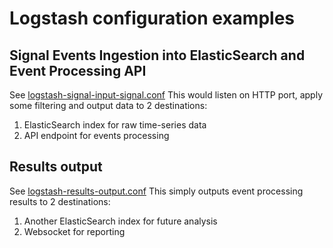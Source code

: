 # Logstash configuration examples

## Signal Events Ingestion into ElasticSearch and Event Processing API
See [logstash-signal-input-signal.conf](https://github.com/oleglukin/sino-logic16/blob/master/misc/logstash-signal-input-signal.conf)
This would listen on HTTP port, apply some filtering and output data to 2 destinations:
1. ElasticSearch index for raw time-series data
2. API endpoint for events processing

## Results output
See [logstash-results-output.conf](https://github.com/oleglukin/sino-logic16/blob/master/misc/logstash-results-output.conf)
This simply outputs event processing results to 2 destinations:
1. Another ElasticSearch index for future analysis
2. Websocket for reporting
